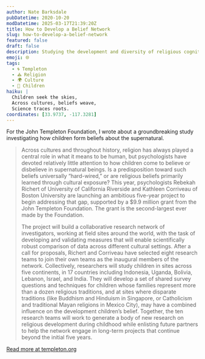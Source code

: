 ```yaml
---
author: Nate Barksdale
pubDatetime: 2020-10-20
modDatetime: 2025-03-17T21:39:20Z
title: How to Develop a Belief Network
slug: how-to-develop-a-belief-network
featured: false
draft: false
description: Studying the development and diversity of religious cognition and behavior.
emoji: 🌐
tags:
  - 🌀 Templeton
  - ⛪ Religion
  - 🌍 Culture
  - 👶 Children
haiku: |
  Children seek the skies,  
  Across cultures, beliefs weave,  
  Science traces roots.
coordinates: [33.9737, -117.3281]
---
```


For the John Templeton Foundation, I wrote about a groundbreaking study investigating how children form beliefs about the supernatural.

> Across cultures and throughout history, religion has always played a central role in what it means to be human, but psychologists have devoted relatively little attention to how children come to believe or disbelieve in supernatural beings. Is a predisposition toward such beliefs universally “hard-wired,” or are religious beliefs primarily learned through cultural exposure? This year, psychologists Rebekah Richert of University of California Riverside and Kathleen Corriveau of Boston University are launching an ambitious five-year project to begin addressing that gap, supported by a $9.9 million grant from the John Templeton Foundation. The grant is the second-largest ever made by the Foundation.
>
> The project will build a collaborative research network of investigators, working at field sites around the world, with the task of developing and validating measures that will enable scientifically robust comparison of data across different cultural settings. After a call for proposals, Richert and Corriveau have selected eight research teams to join their own teams as the inaugural members of the network. Collectively, researchers will study children in sites across five continents, in 17 countries including Indonesia, Uganda, Bolivia, Lebanon, Israel, and India. They will develop a set of shared survey questions and techniques for children whose families represent more than a dozen religious traditions, and at sites where disparate traditions (like Buddhism and Hinduism in Singapore, or Catholicism and traditional Mayan religions in Mexico City), may have a combined influence on the development children’s belief. Together, the ten research teams will work to generate a body of new research on religious development during childhood while enlisting future partners to help the network engage in long-term projects that continue beyond the initial five years.

[Read more at templeton.org](https://www.templeton.org/news/developing-belief-network)
